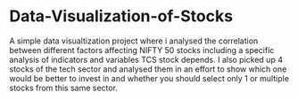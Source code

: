 # Data-Visualization-of-Stocks
A simple data visualtization project where i analysed the correlation between different factors affecting NIFTY 50 stocks including a specific analysis of indicators and variables TCS stock depends.
I also picked up 4 stocks of the tech sector and analysed them in an effort to show which one would be better to invest in and whether you should select only 1 or multiple stocks from this same sector.
